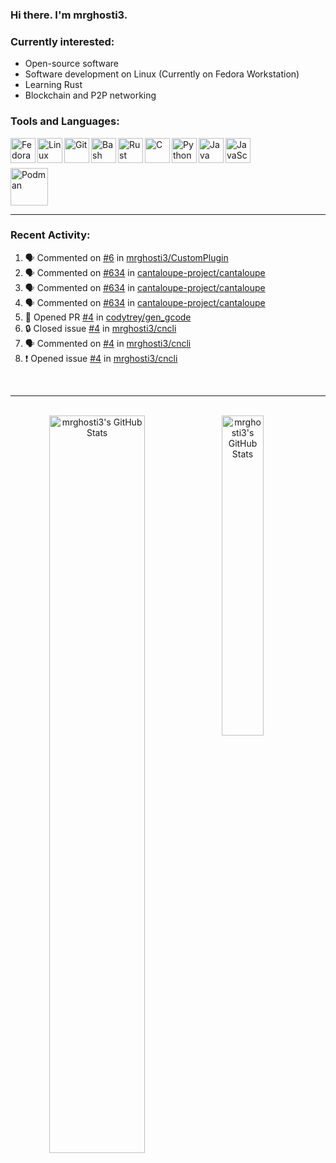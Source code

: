 ### Hi there. I'm mrghosti3.

### Currently interested:

- Open-source software
- Software development on Linux (Currently on Fedora Workstation)
- Learning Rust
- Blockchain and P2P networking

### Tools and Languages:

<img align="left" width="40px" alt="Fedora Workstation" src="https://cdn.jsdelivr.net/gh/devicons/devicon/icons/fedora/fedora-original.svg" />
<img align="left" width="40px" alt="Linux" src="https://cdn.jsdelivr.net/gh/devicons/devicon/icons/linux/linux-original.svg" />
<img align="left" width="40px" alt="Git" src="https://cdn.jsdelivr.net/gh/devicons/devicon/icons/git/git-original.svg" />
<img align="left" width="40px" alt="Bash" src="https://cdn.jsdelivr.net/gh/devicons/devicon/icons/bash/bash-original.svg" />
<img align="left" width="40px" alt="Rust" src="https://cdn.jsdelivr.net/gh/devicons/devicon/icons/rust/rust-plain.svg" />
<img align="left" width="40px" alt="C" src="https://cdn.jsdelivr.net/gh/devicons/devicon/icons/c/c-original.svg" />
<img align="left" width="40px" alt="Python" src="https://cdn.jsdelivr.net/gh/devicons/devicon/icons/python/python-original.svg" />
<img align="left" width="40px" alt="Java" src="https://cdn.jsdelivr.net/gh/devicons/devicon/icons/java/java-original-wordmark.svg" />
<img align="left" width="40px" alt="JavaScript" src="https://cdn.jsdelivr.net/gh/devicons/devicon/icons/javascript/javascript-original.svg" />

<br><br>

<img width="60px" alt="Podman" src="https://cdn.jsdelivr.net/gh/devicons/devicon/icons/podman/podman-original.svg" />

---

### Recent Activity:

<!--START_SECTION:activity-->
1. 🗣 Commented on [#6](https://github.com/mrghosti3/CustomPlugin/issues/6#issuecomment-1678540240) in [mrghosti3/CustomPlugin](https://github.com/mrghosti3/CustomPlugin)
2. 🗣 Commented on [#634](https://github.com/cantaloupe-project/cantaloupe/issues/634#issuecomment-1671943120) in [cantaloupe-project/cantaloupe](https://github.com/cantaloupe-project/cantaloupe)
3. 🗣 Commented on [#634](https://github.com/cantaloupe-project/cantaloupe/issues/634#issuecomment-1671316908) in [cantaloupe-project/cantaloupe](https://github.com/cantaloupe-project/cantaloupe)
4. 🗣 Commented on [#634](https://github.com/cantaloupe-project/cantaloupe/issues/634#issuecomment-1671258104) in [cantaloupe-project/cantaloupe](https://github.com/cantaloupe-project/cantaloupe)
5. 💪 Opened PR [#4](https://github.com/codytrey/gen_gcode/pull/4) in [codytrey/gen_gcode](https://github.com/codytrey/gen_gcode)
6. 🔒 Closed issue [#4](https://github.com/mrghosti3/cncli/issues/4) in [mrghosti3/cncli](https://github.com/mrghosti3/cncli)
7. 🗣 Commented on [#4](https://github.com/mrghosti3/cncli/issues/4#issuecomment-1667351703) in [mrghosti3/cncli](https://github.com/mrghosti3/cncli)
8. ❗ Opened issue [#4](https://github.com/mrghosti3/cncli/issues/4) in [mrghosti3/cncli](https://github.com/mrghosti3/cncli)
<!--END_SECTION:activity-->

<br />

---

<br />

<div align="center">
    <a href="#x">
        <img
            align="left"
            width="55%"
            alt="mrghosti3's GitHub Stats"
            src="https://github-readme-stats.vercel.app/api?username=mrghosti3&show_icons=true&theme=tokyonight&count_private=true&bg_color=3A5D37&text_color=FAC860&icon_color=E75A7C"
        />
    </a>
    <a href="#x">
        <img
            align="left"
            width="36.25%"
            alt="mrghosti3's GitHub Stats"
            src="https://github-readme-stats.vercel.app/api/top-langs/?username=mrghosti3&layout=compact&theme=tokyonight&langs_count=8&bg_color=2B4D28&text_color=FAC860"
        />
    </a>
</div>
